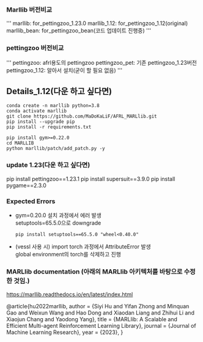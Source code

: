 ### Marllib 버전비교
'''
marllib: for_pettingzoo_1.23.0
marllib_1.12: for_pettingzoo_1.12(original)
marllib_bean: for_pettingzoo_bean(코드 업데이트 진행중)
'''

### pettingzoo 버전비교
'''
pettingzoo: afrl용도의 pettingzoo
pettingzoo_pet: 기존 pettingzoo_1.23버전
pettingzoo_1.12: 알아서 설치(굳이 할 필요 없음)
'''

## Details_1.12(다운 하고 싶다면)
```
conda create -n marllib python=3.8
conda activate marllib
git clone https://github.com/MaDoKaLiF/AFRL_MARLlib.git
pip install --upgrade pip
pip install -r requirements.txt

pip install gym>=0.22.0
cd MARLLIB
python marllib/patch/add_patch.py -y
```
### update 1.23(다운 하고 싶다면)
pip install pettingzoo==1.23.1
pip install supersuit==3.9.0
pip install pygame==2.3.0

### Expected Errors
- gym=0.20.0 설치 과정에서 에러 발생  
  setuptools=65.5.0으로 downgrade
  ```
  pip install setuptools==65.5.0 "wheel<0.40.0"
  ```
  
- (vessl 사용 시) import torch 과정에서 AttributeError 발생  
  global environment의 torch를 삭제하고 진행


### MARLlib documentation (아래의 MARLlib 아키텍처를 바탕으로 수정한 것임.)
https://marllib.readthedocs.io/en/latest/index.html
 

@article{hu2022marllib,
  author  = {Siyi Hu and Yifan Zhong and Minquan Gao and Weixun Wang and Hao Dong and Xiaodan Liang and Zhihui Li and Xiaojun Chang and Yaodong Yang},
  title   = {MARLlib: A Scalable and Efficient Multi-agent Reinforcement Learning Library},
  journal = {Journal of Machine Learning Research},
  year    = {2023},
}
